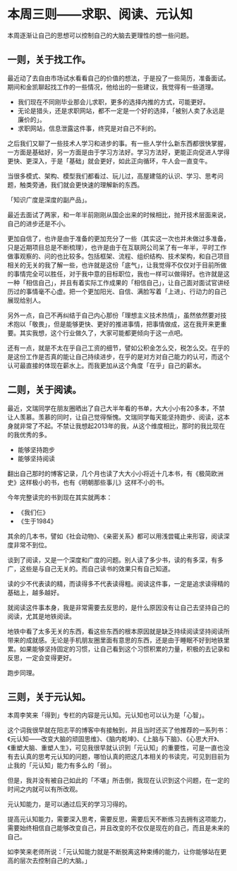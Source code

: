 本周三则——求职、阅读、元认知
===
本周逐渐让自己的思想可以控制自己的大脑去更理性的想一些问题。

一则，关于找工作。
---

最近动了去自由市场试水看看自己的价值的想法，于是投了一些简历，准备面试。期间和金凯聊起找工作的一些情况，他给出的一些建议，我觉得有一些道理。

- 我们现在不同刚毕业那会儿求职，更多的选择内推的方式，可能更好。
- 无论是猎头，还是求职网站，都不一定是一个好的选择，「被别人卖了永远是廉价的」。
- 求职网站，信息泄露这件事，终究是对自己不利的。

之后我们又聊了一些技术人学习和进步的事。有一些人学什么新东西都很快掌握，一方面是基础好，另一方面是由于学习方法好。学习方法好，更能正向促进人学得更快、更深入，于是「基础」就会更好，如此正向循环，牛人会一直变牛。

当很多模式、架构、模型我们都看过、玩儿过，高屋建瓴的认识、学习、思考问题，触类旁通，我们就会更快速的理解新的东西。

「知识广度是深度的副产品」。

最近去面试了两家，和一年半前刚刚从国企出来的时候相比，抛开技术层面来说，自己的进步还是不小。

更加自信了，也许是由于准备的更加充分了一些（其实这一次也并未做过多准备，只是近期项目总是不断梳理），也许是由于在互联网公司呆了有一年半，平时工作做事观察的、问的也比较多。包括框架、流程、组织结构、技术架构，和自己项目相关的无关的我了解一些，也许就是这份「底气」，让我觉得不仅仅对于目前所做的事情完全可以胜任，对于我中意的目标职位，我也一样可以做得好。也许就是这一种「相信自己」，并且有着实际工作成果的「相信自己」，让自己面对面试官讲经历过的事情毫不心虚。把一个更加阳光、自信、满脸写着「上进」、行动力的自己展现给别人。

另外一点，自己不再纠结于自己内心那份「理想主义技术热情」，虽然依然要对技术抱以「敬畏」，但是能够更快、更好的推进事情，把事情做成，这在我开来更重要。其实我想，这个行业做久了，大家可能都更倾向于这一点吧。

还有一点，就是不太在乎自己工资的细节，譬如公积金怎么交，税怎么交。在乎的是这份工作是否真的能让自己持续进步，在乎的是对方对自己能力的认可，而这个认可最直接的体现在薪水上。而我更加从这个角度「在乎」自己的薪水。

二则，关于阅读。
---

最近，文瑞同学在朋友圈晒出了自己大半年看的书单，大大小小有20多本，不禁让人羡慕。羡慕的同时，让自己觉得惭愧。文瑞同学每天能坚持跑步、阅读，这本身就非常了不起。不禁让我想起2013年的我，从这个维度相比，那时的我比现在的我优秀的多。

- 能够坚持跑步
- 能够坚持阅读

翻出自己那时的博客记录，几个月也读了大大小小将近十几本书，有《极简欧洲史》这样极小的书，也有《明朝那些事儿》这样不小的书。

今年完整读完的书到现在其实就两本：

- 《我们仨》
- 《生于1984》

其余的几本书，譬如《社会动物》、《亲密关系》都可以用浅尝辄止来形容，阅读深度非常不到位。

谈到了阅读，又是一个深度和广度的问题。别人读了多少书，读的有多深，有多广，这些是与自己无关的。而自己读书的效果只有自己知道。

读的少不代表读的精，而读得多不代表读得粗。阅读这件事，一定是追求读得精的基础上，越多越好。

就阅读这件事本身，我是非常需要去反思的，是什么原因没有让自己去坚持自己的阅读，尤其是地铁阅读。

地铁中看了太多无关的东西，看这些东西的根本原因就是缺乏持续阅读坚持阅读所带来的成就感。无论是手机朋友圈里面有意思的东西，还是由于睡眠不好到地铁里累。如果能够坚持固定的习惯，让自己看到这个习惯积累的力量，积极的去记录和反思，一定会变得更好。

跑步同理。

三则，关于元认知。
---

本周李笑来「得到」专栏的内容是元认知。元认知也可以认为是「心智」。

这个词我很早就在阳志平的博客中有接触到，并且当时还买了他推荐的一系列书：《元认知——改变大脑的顽固思维》、《脑内乾坤》、《上脑与下脑》、《心思大开》、《重塑大脑、重塑人生》，可见我很早就认识到「元认知」的重要性，可是一直也没有去认真的思考元认知的问题，哪怕认真的把这几本相关的书读完，可见到目前为止我的「元认知」能力有多么的「弱」。

但是，我并没有被自己如此的「不堪」所击倒，我现在认识到这个问题，在一定的时间之内就可以有所改观。

元认知能力，是可以通过后天的学习习得的。

提高元认知能力，需要深入思考，需要反思，需要后天不断练习去拥有这项能力，需要始终相信自己能够改变自己，并且改变的不仅仅是现在的自己，而且是未来的自己。

如李笑来老师所说：「元认知能力就是不断脱离这种束缚的能力，让你能够站在更高的层次去控制自己的大脑。」

